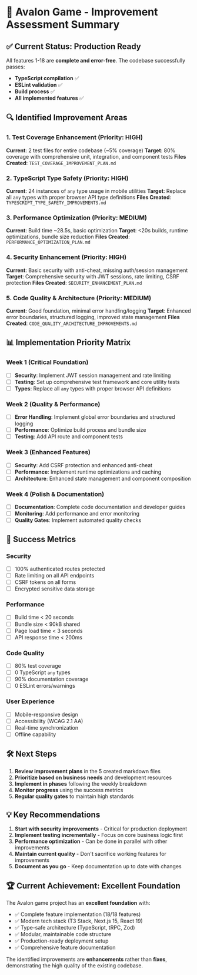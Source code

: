 # 🚀 Avalon Game - Improvement Assessment Summary

## ✅ Current Status: Production Ready
All features 1-18 are **complete and error-free**. The codebase successfully passes:
- **TypeScript compilation** ✅
- **ESLint validation** ✅ 
- **Build process** ✅
- **All implemented features** ✅

## 🔍 Identified Improvement Areas

### 1. **Test Coverage Enhancement** (Priority: HIGH)
**Current**: 2 test files for entire codebase (~5% coverage)
**Target**: 80% coverage with comprehensive unit, integration, and component tests
**Files Created**: `TEST_COVERAGE_IMPROVEMENT_PLAN.md`

### 2. **TypeScript Type Safety** (Priority: HIGH)
**Current**: 24 instances of `any` type usage in mobile utilities
**Target**: Replace all `any` types with proper browser API type definitions
**Files Created**: `TYPESCRIPT_TYPE_SAFETY_IMPROVEMENTS.md`

### 3. **Performance Optimization** (Priority: MEDIUM)
**Current**: Build time ~28.5s, basic optimization
**Target**: <20s builds, runtime optimizations, bundle size reduction
**Files Created**: `PERFORMANCE_OPTIMIZATION_PLAN.md`

### 4. **Security Enhancement** (Priority: HIGH)
**Current**: Basic security with anti-cheat, missing auth/session management
**Target**: Comprehensive security with JWT sessions, rate limiting, CSRF protection
**Files Created**: `SECURITY_ENHANCEMENT_PLAN.md`

### 5. **Code Quality & Architecture** (Priority: MEDIUM)
**Current**: Good foundation, minimal error handling/logging
**Target**: Enhanced error boundaries, structured logging, improved state management
**Files Created**: `CODE_QUALITY_ARCHITECTURE_IMPROVEMENTS.md`

## 📊 Implementation Priority Matrix

### Week 1 (Critical Foundation)
- [ ] **Security**: Implement JWT session management and rate limiting
- [ ] **Testing**: Set up comprehensive test framework and core utility tests
- [ ] **Types**: Replace all `any` types with proper browser API definitions

### Week 2 (Quality & Performance)
- [ ] **Error Handling**: Implement global error boundaries and structured logging
- [ ] **Performance**: Optimize build process and bundle size
- [ ] **Testing**: Add API route and component tests

### Week 3 (Enhanced Features)
- [ ] **Security**: Add CSRF protection and enhanced anti-cheat
- [ ] **Performance**: Implement runtime optimizations and caching
- [ ] **Architecture**: Enhanced state management and component composition

### Week 4 (Polish & Documentation)
- [ ] **Documentation**: Complete code documentation and developer guides
- [ ] **Monitoring**: Add performance and error monitoring
- [ ] **Quality Gates**: Implement automated quality checks

## 🎯 Success Metrics

### Security
- [ ] 100% authenticated routes protected
- [ ] Rate limiting on all API endpoints
- [ ] CSRF tokens on all forms
- [ ] Encrypted sensitive data storage

### Performance
- [ ] Build time < 20 seconds
- [ ] Bundle size < 90kB shared
- [ ] Page load time < 3 seconds
- [ ] API response time < 200ms

### Code Quality
- [ ] 80% test coverage
- [ ] 0 TypeScript `any` types
- [ ] 90% documentation coverage
- [ ] 0 ESLint errors/warnings

### User Experience
- [ ] Mobile-responsive design
- [ ] Accessibility (WCAG 2.1 AA)
- [ ] Real-time synchronization
- [ ] Offline capability

## 🛠️ Next Steps

1. **Review improvement plans** in the 5 created markdown files
2. **Prioritize based on business needs** and development resources
3. **Implement in phases** following the weekly breakdown
4. **Monitor progress** using the success metrics
5. **Regular quality gates** to maintain high standards

## 💡 Key Recommendations

1. **Start with security improvements** - Critical for production deployment
2. **Implement testing incrementally** - Focus on core business logic first
3. **Performance optimization** - Can be done in parallel with other improvements
4. **Maintain current quality** - Don't sacrifice working features for improvements
5. **Document as you go** - Keep documentation up to date with changes

## 🏆 Current Achievement: Excellent Foundation

The Avalon game project has an **excellent foundation** with:
- ✅ Complete feature implementation (18/18 features)
- ✅ Modern tech stack (T3 Stack, Next.js 15, React 19)
- ✅ Type-safe architecture (TypeScript, tRPC, Zod)
- ✅ Modular, maintainable code structure
- ✅ Production-ready deployment setup
- ✅ Comprehensive feature documentation

The identified improvements are **enhancements** rather than **fixes**, demonstrating the high quality of the existing codebase.
